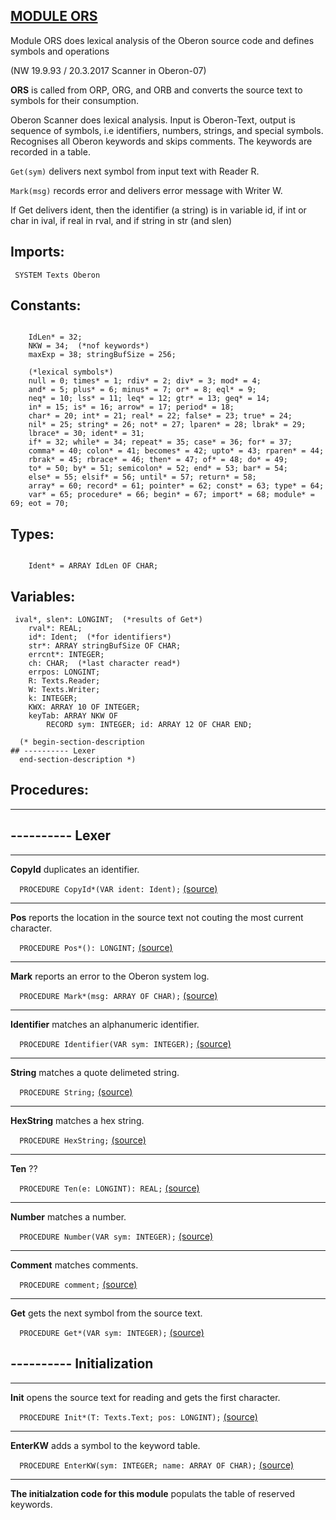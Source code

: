 
## [MODULE ORS](https://github.com/io-core/Build/blob/main/ORS.Mod)
Module ORS does lexical analysis of the Oberon source code and defines symbols and operations


(NW 19.9.93 / 20.3.2017  Scanner in Oberon-07)

**ORS** is called from ORP, ORG, and ORB and converts the source text to symbols for their consumption.

Oberon Scanner does lexical analysis. Input is Oberon-Text, output is
sequence of symbols, i.e identifiers, numbers, strings, and special symbols.
Recognises all Oberon keywords and skips comments. The keywords are recorded in a table.

`Get(sym)` delivers next symbol from input text with Reader R.

`Mark(msg)` records error and delivers error message with Writer W.

If Get delivers ident, then the identifier (a string) is in variable id, 
if int or char in ival, if real in rval, and if string in str (and slen) 


  ## Imports:
` SYSTEM Texts Oberon`

## Constants:
```
 
    IdLen* = 32;
    NKW = 34;  (*nof keywords*)
    maxExp = 38; stringBufSize = 256;
  
    (*lexical symbols*)
    null = 0; times* = 1; rdiv* = 2; div* = 3; mod* = 4;
    and* = 5; plus* = 6; minus* = 7; or* = 8; eql* = 9;
    neq* = 10; lss* = 11; leq* = 12; gtr* = 13; geq* = 14;
    in* = 15; is* = 16; arrow* = 17; period* = 18;
    char* = 20; int* = 21; real* = 22; false* = 23; true* = 24;
    nil* = 25; string* = 26; not* = 27; lparen* = 28; lbrak* = 29;
    lbrace* = 30; ident* = 31;
    if* = 32; while* = 34; repeat* = 35; case* = 36; for* = 37;
    comma* = 40; colon* = 41; becomes* = 42; upto* = 43; rparen* = 44;
    rbrak* = 45; rbrace* = 46; then* = 47; of* = 48; do* = 49;
    to* = 50; by* = 51; semicolon* = 52; end* = 53; bar* = 54;
    else* = 55; elsif* = 56; until* = 57; return* = 58;
    array* = 60; record* = 61; pointer* = 62; const* = 63; type* = 64;
    var* = 65; procedure* = 66; begin* = 67; import* = 68; module* = 69; eot = 70;

```
## Types:
```
 
    Ident* = ARRAY IdLen OF CHAR;

```
## Variables:
```
 ival*, slen*: LONGINT;  (*results of Get*)
    rval*: REAL;
    id*: Ident;  (*for identifiers*)
    str*: ARRAY stringBufSize OF CHAR;
    errcnt*: INTEGER;
    ch: CHAR;  (*last character read*)
    errpos: LONGINT;
    R: Texts.Reader;
    W: Texts.Writer;
    k: INTEGER;
    KWX: ARRAY 10 OF INTEGER;
    keyTab: ARRAY NKW OF
        RECORD sym: INTEGER; id: ARRAY 12 OF CHAR END;
  
  (* begin-section-description
## ---------- Lexer
  end-section-description *)

```
## Procedures:
---
## ---------- Lexer
---
**CopyId** duplicates an identifier.

`  PROCEDURE CopyId*(VAR ident: Ident);` [(source)](https://github.com/io-orig/System/blob/main/ORS.Mod#L81)

---
**Pos** reports the location in the source text not couting the most current character.

`  PROCEDURE Pos*(): LONGINT;` [(source)](https://github.com/io-orig/System/blob/main/ORS.Mod#L89)

---
**Mark** reports an error to the Oberon system log.

`  PROCEDURE Mark*(msg: ARRAY OF CHAR);` [(source)](https://github.com/io-orig/System/blob/main/ORS.Mod#L97)

---
**Identifier** matches an alphanumeric identifier.

`  PROCEDURE Identifier(VAR sym: INTEGER);` [(source)](https://github.com/io-orig/System/blob/main/ORS.Mod#L111)

---
**String** matches a quote delimeted string.

`  PROCEDURE String;` [(source)](https://github.com/io-orig/System/blob/main/ORS.Mod#L130)

---
**HexString** matches a hex string.

`  PROCEDURE HexString;` [(source)](https://github.com/io-orig/System/blob/main/ORS.Mod#L146)

---
**Ten** ??

`  PROCEDURE Ten(e: LONGINT): REAL;` [(source)](https://github.com/io-orig/System/blob/main/ORS.Mod#L170)

---
**Number** matches a number.

`  PROCEDURE Number(VAR sym: INTEGER);` [(source)](https://github.com/io-orig/System/blob/main/ORS.Mod#L184)

---
**Comment** matches comments.

`  PROCEDURE comment;` [(source)](https://github.com/io-orig/System/blob/main/ORS.Mod#L257)

---
**Get** gets the next symbol from the source text.

`  PROCEDURE Get*(VAR sym: INTEGER);` [(source)](https://github.com/io-orig/System/blob/main/ORS.Mod#L275)

## ---------- Initialization
---
**Init** opens the source text for reading and gets the first character.

`  PROCEDURE Init*(T: Texts.Text; pos: LONGINT);` [(source)](https://github.com/io-orig/System/blob/main/ORS.Mod#L340)

---
**EnterKW** adds a symbol to the keyword table.

`  PROCEDURE EnterKW(sym: INTEGER; name: ARRAY OF CHAR);` [(source)](https://github.com/io-orig/System/blob/main/ORS.Mod#L348)

---
**The initialzation code for this module** populats the table of reserved keywords.
